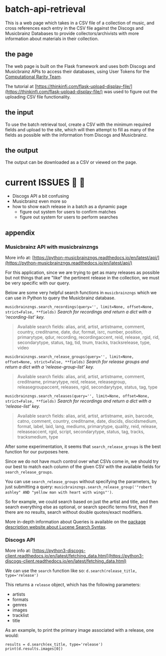 # batch-api-retrieval
This is a web page which takes in a CSV file of a collection of music, and cross references each entry in the CSV file against the Discogs and Musicbrainz Databases to provide collectors/archivists with more information about materials in their collection.

## the page

The web page is built on the Flask framework and uses both Discogs and Musicbrainz APIs to access their databases, using User Tokens for the [Computational Rarity Team](https://github.com/computational-rarity-team).

The tutorial at [https://thinkinfi.com/flask-upload-display-file/](https://thinkinfi.com/flask-upload-display-file/) was used to figure out the uploading CSV file functionality.

## the input

To use the batch retrieval tool, create a CSV with the minimum required fields and upload to the site, which will then attempt to fill as many of the fields as possible with the information from Discogs and Musicbrainz.

## the output

The output can be downloaded as a CSV or viewed on the page.

# current ISSUES 🥅 🐐

- Discogs API a bit confusing
- Musicbrainz even more so
- how to show each release in a batch as a dynamic page
  - figure out system for users to confirm matches
  - figure out system for users to perform searches

## appendix

### Musicbrainz API with musicbrainzngs

More info at: 
[https://python-musicbrainzngs.readthedocs.io/en/latest/api/](https://python-musicbrainzngs.readthedocs.io/en/latest/api/)

For this application, since we are trying to get as many releases as possible but not things that are "like" the pertinent release in the collection, we must be very specific with our query.

Below are some very helpful search functions in `musicbrainzngs` which we can use in Python to query the Musicbrainz database.

`musicbrainzngs.search_recordings(query='', limit=None, offset=None, strict=False, **fields)`
*Search for recordings and return a dict with a ‘recording-list’ key.*

>Available search fields: alias, arid, artist, artistname, comment, country, creditname, date, dur, format, isrc, number, position, primarytype, qdur, recording, recordingaccent, reid, release, rgid, rid, secondarytype, status, tag, tid, tnum, tracks, tracksrelease, type, video

`musicbrainzngs.search_release_groups(query='', limit=None, offset=None, strict=False, **fields)`
*Search for release groups and return a dict with a ‘release-group-list’ key.*

>Available search fields: alias, arid, artist, artistname, comment, creditname, primarytype, reid, release, releasegroup, releasegroupaccent, releases, rgid, secondarytype, status, tag, type

`musicbrainzngs.search_releases(query='', limit=None, offset=None, strict=False, **fields)`
*Search for recordings and return a dict with a ‘release-list’ key.*

>Available search fields: alias, arid, artist, artistname, asin, barcode, catno, comment, country, creditname, date, discids, discidsmedium, format, label, laid, lang, mediums, primarytype, quality, reid, release, releaseaccent, rgid, script, secondarytype, status, tag, tracks, tracksmedium, type

After some experimentation, it seems that `search_release_groups` is the best function for our purposes here.

Since we do not have much control over what CSVs come in, we should try our best to match each column of the given CSV with the available fields for `search_release_groups`.

You can use `search_release_groups` without specifying the parameters, by just submitting a query: `musicbrainzngs.search_release_group('"robert ashley" AND "yellow man with heart with wings"')`.

So for example, we could search based on just the artist and title, and then search everything else as optional, or search specific terms first, then if there are no results, search without double quotes/exact modifiers.

More in-depth information about Queries is available on the [package description website about Lucene Search Syntax](https://lucene.apache.org/core/7_7_2/queryparser/org/apache/lucene/queryparser/classic/package-summary.html#package.description).

### Discogs API

More info at: [https://python3-discogs-client.readthedocs.io/en/latest/fetching_data.html](https://python3-discogs-client.readthedocs.io/en/latest/fetching_data.html)

We can use the `search` function like so:
`d.search(release_title, type='release')`

This returns a `release` object, which has the following parameters:
- artists
- formats
- genres
- images
- tracklist
- title

As an example, to print the primary image associated with a release, one would:

`results = d.search(ex_title, type='release')`
`print(d.results.images[0])`
